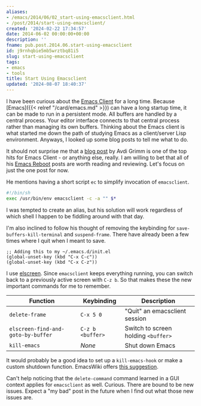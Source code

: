 ```yaml
---
aliases:
- /emacs/2014/06/02_start-using-emacsclient.html
- /post/2014/start-using-emacsclient/
created: '2024-02-22 17:34:57'
date: 2014-06-02 00:00:00+00:00
description: ''
fname: pub.post.2014.06.start-using-emacsclient
id: j9rnhqbie5mb5wrztbq81i5
slug: start-using-emacsclient
tags:
- emacs
- tools
title: Start Using Emacsclient
updated: '2024-08-07 18:40:37'
---
```


I have been curious about the [Emacs Client](http://www.emacswiki.org/emacs/EmacsClient) for a long time. Because [Emacs]({{< relref "/card/emacs.md" >}}) can have a long startup time, it can be made to run in a persistent mode. All buffers are handled by a central process. Your editor interface connects to that central process rather than managing its own buffers. Thinking about the Emacs client is what started me down the path of studying Emacs as a client/server Lisp environment. Anyways, I looked up some blog posts to tell me what to do.
<!--more-->

It should not surprise me that a [blog post](http://devblog.avdi.org/2011/10/27/running-emacs-as-a-server-emacs-reboot-15/) by Avdi Grimm is one of the top hits for Emacs Client - or anything else, really. I am willing to bet that all of his [Emacs Reboot](http://devblog.avdi.org/category/emacs-reboot/) posts are worth reading and reviewing. Let's focus on just the one post for now.

He mentions having a short script `ec` to simplify invocation of `emacsclient`.

``` sh
#!/bin/sh
exec /usr/bin/env emacsclient -c -a "" $*
```

I was tempted to create an alias, but his solution will work regardless of which shell I happen to be fiddling around with that day.

I'm also inclined to follow his thought of removing the keybinding for `save-buffers-kill-terminal` and `suspend-frame`. There have already been a few times where I quit when I meant to save.

``` emacs-lisp
;; Adding this to my ~/.emacs.d/init.el
(global-unset-key (kbd "C-x C-c"))
(global-unset-key (kbd "C-x C-z"))
```

I use [elscreen](http://www.emacswiki.org/emacs/EmacsLispScreen). Since `emacsclient` keeps everything running, you can switch back to a previously active screen with `C-z b`. So that makes these the new important commands for me to remember.

| Function                          | Keybinding       | Description                         |
|-----------------------------------|------------------|-------------------------------------|
| `delete-frame`                    | `C-x 5 0`        | "Quit" an emacsclient session       |
| `elscreen-find-and-goto-by-buffer`| `C-z b <buffer>` | Switch to screen holding `<buffer>` |
| `kill-emacs`                      | *None*           | Shut down Emacs                     |

It would probably be a good idea to set up a `kill-emacs-hook` or make a custom shutdown function. EmacsWiki offers [this suggestion](http://www.emacswiki.org/emacs/EmacsAsDaemon#toc7).

Can't help noticing that the `delete-command` command learned in a GUI context applies for `emacsclient` as well. Curious. There are bound to be new issues. Expect a "my bad" post in the future when I find out what those new issues are.